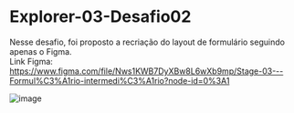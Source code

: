 # Explorer-03-Desafio02
Nesse desafio, foi proposto a recriação do layout de formulário seguindo apenas o Figma. <br>
Link Figma: https://www.figma.com/file/Nws1KWB7DyXBw8L6wXb9mp/Stage-03---Formul%C3%A1rio-intermedi%C3%A1rio?node-id=0%3A1

![image](https://user-images.githubusercontent.com/107070684/178320106-1068fea0-aee0-4291-85de-d82633c46a6d.png)

